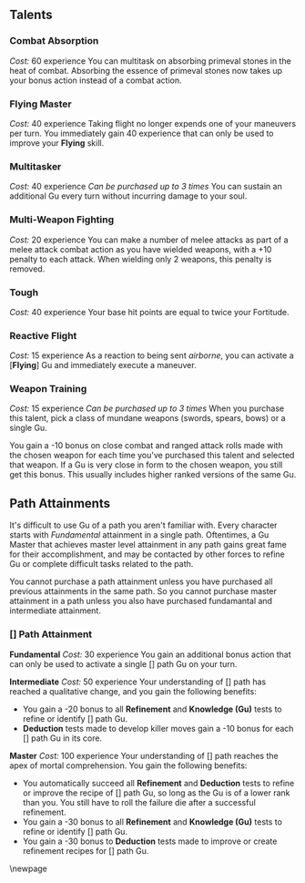 ## Talents

### Combat Absorption
*Cost:* 60 experience
You can multitask on absorbing primeval stones in the heat of combat. Absorbing the essence of primeval stones now takes up your bonus action instead of a combat action.

### Flying Master
*Cost:* 40 experience
Taking flight no longer expends one of your maneuvers per turn. You immediately gain 40 experience that can only be used to improve your **Flying** skill.

### Multitasker
*Cost:* 40 experience
*Can be purchased up to 3 times*
You can sustain an additional Gu every turn without incurring damage to your soul.

### Multi-Weapon Fighting
*Cost:* 20 experience
You can make a number of melee attacks as part of a melee attack combat action as you have wielded weapons, with a +10 penalty to each attack. When wielding only 2 weapons, this penalty is removed.

### Tough
*Cost:* 40 experience
Your base hit points are equal to twice your Fortitude.

### Reactive Flight
*Cost:* 15 experience
As a reaction to being sent *airborne*, you can activate a [**Flying**] Gu and immediately execute a maneuver.

### Weapon Training
*Cost:* 15 experience
*Can be purchased up to 3 times*
When you purchase this talent, pick a class of mundane weapons (swords, spears, bows) or a single Gu.

You gain a -10 bonus on close combat and ranged attack rolls made with the chosen weapon for each time you've purchased this talent and selected that weapon.
If a Gu is very close in form to the chosen weapon, you still get this bonus. This usually includes higher ranked versions of the same Gu.

## Path Attainments
It's difficult to use Gu of a path you aren't familiar with. Every character starts with *Fundamental* attainment in a single path. Oftentimes, a Gu Master that achieves master level attainment in any path gains great fame for their accomplishment, and may be contacted by other forces to refine Gu or complete difficult tasks related to the path.

You cannot purchase a path attainment unless you have purchased all previous attainments in the same path. So you cannot purchase master attainment in a path unless you also have purchased fundamantal and intermediate attainment.

### [] Path Attainment

**Fundamental**
*Cost:* 30 experience
You gain an additional bonus action that can only be used to activate a single [] path Gu on your turn.

**Intermediate**
*Cost:* 50 experience
Your understanding of [] path has reached a qualitative change, and you gain the following benefits:

- You gain a -20 bonus to all **Refinement** and **Knowledge (Gu)** tests to refine or identify [] path Gu.
- **Deduction** tests made to develop killer moves gain a -10 bonus for each [] path Gu in its core.

**Master**
*Cost:* 100 experience
Your understanding of [] path reaches the apex of mortal comprehension. You gain the following benefits:

- You automatically succeed all **Refinement** and **Deduction** tests to refine or improve the recipe of [] path Gu, so long as the Gu is of a lower rank than you. You still have to roll the failure die after a successful refinement.
- You gain a -30 bonus to all **Refinement** and **Knowledge (Gu)** tests to refine or identify [] path Gu.
- You gain a -30 bonus to **Deduction** tests made to improve or create refinement recipes for [] path Gu.

\newpage